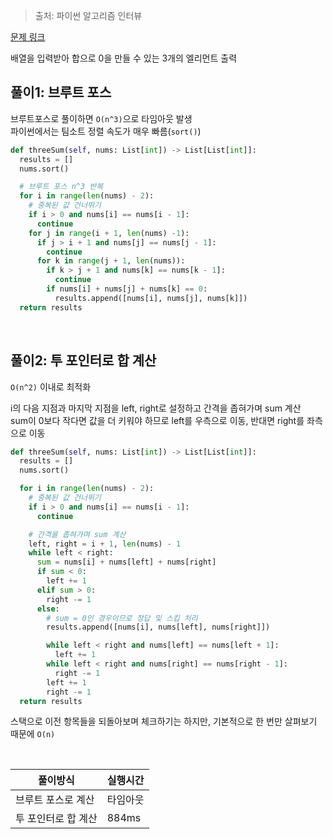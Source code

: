 > 출처: 파이썬 알고리즘 인터뷰

[문제 링크](https://leetcode.com/problems/3sum/description/)

배열을 입력받아 합으로 0을 만들 수 있는 3개의 엘리먼트 출력

## 풀이1: 브루트 포스

브루트포스로 풀이하면 `O(n^3)`으로 타임아웃 발생<br>
파이썬에서는 팀소트 정렬 속도가 매우 빠름(`sort()`)

```python
def threeSum(self, nums: List[int]) -> List[List[int]]:
  results = []
  nums.sort()

  # 브루트 포스 n^3 반복
  for i in range(len(nums) - 2):
    # 중복된 값 건너뛰기
    if i > 0 and nums[i] == nums[i - 1]:
      continue
    for j in range(i + 1, len(nums) -1):
      if j > i + 1 and nums[j] == nums[j - 1]:
        continue
      for k in range(j + 1, len(nums)):
        if k > j + 1 and nums[k] == nums[k - 1]:
          continue
        if nums[i] + nums[j] + nums[k] == 0:
          results.append([nums[i], nums[j], nums[k]])
  return results
```


<br>

## 풀이2: 투 포인터로 합 계산

`O(n^2)` 이내로 최적화

i의 다음 지점과 마지막 지점을 left, right로 설정하고 간격을 좁혀가며 sum 계산<br>
sum이 0보다 작다면 값을 더 키워야 하므로 left를 우측으로 이동, 반대면 right를 좌측으로 이동

```python
def threeSum(self, nums: List[int]) -> List[List[int]]:
  results = []
  nums.sort()

  for i in range(len(nums) - 2):
    # 중복된 값 건너뛰기
    if i > 0 and nums[i] == nums[i - 1]:
      continue

    # 간격을 좁혀가며 sum 계산
    left, right = i + 1, len(nums) - 1
    while left < right:
      sum = nums[i] + nums[left] + nums[right]
      if sum < 0:
        left += 1
      elif sum > 0:
        right -= 1
      else:
        # sum = 0인 경우이므로 정답 및 스킵 처리
        results.append([nums[i], nums[left], nums[right]])

        while left < right and nums[left] == nums[left + 1]:
          left += 1
        while left < right and nums[right] == nums[right - 1]:
          right -= 1
        left += 1
        right -= 1
  return results
```

스택으로 이전 항목들을 되돌아보며 체크하기는 하지만, 기본적으로 한 번만 살펴보기 때문에 `O(n)`

<br>

|풀이방식|실행시간|
|--|--|
|브루트 포스로 계산|타임아웃|
|투 포인터로 합 계산|884ms|
